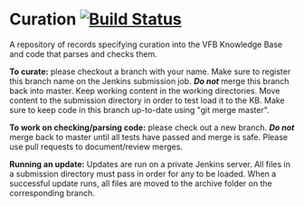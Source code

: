 # Curation [![Build Status](https://secure.travis-ci.org/VirtualFlyBrain/curation.svg?branch=dosumis_curation)](http://travis-ci.org/VirtualFlyBrain/curation)

A repository of records specifying curation into the VFB Knowledge Base and code that parses and checks them.

**To curate:** please checkout a branch with your name.  Make sure to register this branch name on the Jenkins submission job.  ***Do not*** merge this branch back into master.  Keep working content in the working directories.  Move content to the submission directory in order to test load it to the KB.  Make sure to keep code in this branch up-to-date using "git merge master".

**To work on checking/parsing code:** please check out a new branch.  ***Do not*** merge back to master until all tests have passed and merge is safe.  Please use pull requests to document/review merges.

**Running an update:** Updates are run on a private Jenkins server.  All files in a submission directory must pass in order for any to be loaded.  When a successful update runs, all files are moved to the archive folder on the corresponding branch.


